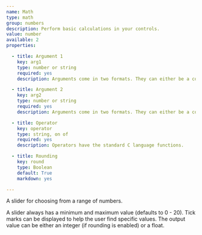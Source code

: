 ```yaml
---
name: Math
type: math
group: numbers
description: Perform basic calculations in your controls.
value: number
available: 2
properties:

  - title: Argument 1
    key: arg1
    type: number or string
    required: yes
    description: Arguments come in two formats. They can either be a constant number or a string that specifies the ID of some other control. If taking the value from another control, the other control must return a number typed value.

  - title: Argument 2
    key: arg2
    type: number or string
    required: yes
    description: Arguments come in two formats. They can either be a constant number or a string that specifies the ID of some other control. If taking the value from another control, the other control must return a number typed value.

  - title: Operator
    key: operator
    type: string, on of
    required: yes
    description: Operators have the standard C language functions.

  - title: Rounding
    key: round
    type: Boolean
    default: True
    markdown: yes

---
```


A slider for choosing from a range of numbers. 

A slider always has a minimum and maximum value (defaults to 0 - 20). Tick marks can be displayed to help the user find specific values. The output value can be either an integer (if rounding is enabled) or a float.
